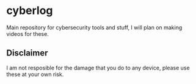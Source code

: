 # cyberlog
Main repository for cybersecurity tools and stuff, I will plan on making videos for these.

## Disclaimer
I am not resposible for the damage that you do to any device, please use these at your own risk.
